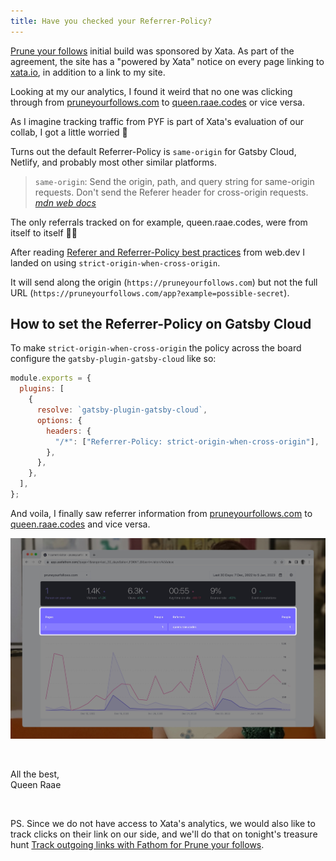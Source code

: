 ```yaml
---
title: Have you checked your Referrer-Policy?
---
```


[Prune your follows](https://pruneyourfollows.com) initial build was sponsored by Xata. As part of the agreement, the site has a "powered by Xata" notice on every page linking to [xata.io](https://xata.io/), in addition to a link to my site.

Looking at my our analytics, I found it weird that no one was clicking through from [pruneyourfollows.com](https://pruneyourfollows.com/) to [queen.raae.codes](https://queen.raae.codes/) or vice versa.

As I imagine tracking traffic from PYF is part of Xata's evaluation of our collab, I got a little worried 😬

Turns out the default Referrer-Policy is `same-origin` for Gatsby Cloud, Netlify, and probably most other similar platforms.

> `same-origin`: Send the origin, path, and query string for same-origin requests. Don't send the Referer header for cross-origin requests.
> <cite>[mdn web docs](https://developer.mozilla.org/en-US/docs/Web/HTTP/Headers/Referrer-Policy)</cite>

The only referrals tracked on for example, queen.raae.codes, were from itself to itself 🤦‍♀️

After reading [Referer and Referrer-Policy best practices](https://web.dev/referrer-best-practices) from web.dev I landed on using `strict-origin-when-cross-origin`.

It will send along the origin (`https://pruneyourfollows.com`) but not the full URL (`https://pruneyourfollows.com/app?example=possible-secret`).

## How to set the Referrer-Policy on Gatsby Cloud

To make `strict-origin-when-cross-origin` the policy across the board configure the `gatsby-plugin-gatsby-cloud` like so:

```js
module.exports = {
  plugins: [
    {
      resolve: `gatsby-plugin-gatsby-cloud`,
      options: {
        headers: {
          "/*": ["Referrer-Policy: strict-origin-when-cross-origin"],
        },
      },
    },
  ],
};
```

And voila, I finally saw referrer information from [pruneyourfollows.com](https://pruneyourfollows.com/) to [queen.raae.codes](https://queen.raae.codes/) and vice versa.

[![Fathom analytics dashboard for Prune your follows](referrer-policy.jpg)](https://app.usefathom.com/share/lfdkntld/pruneyourfollows.com)

&nbsp;

All the best,  
Queen Raae

&nbsp;

PS. Since we do not have access to Xata's analytics, we would also like to track clicks on their link on our side, and we'll do that on tonight's treasure hunt [Track outgoing links with Fathom for Prune your follows](https://www.youtube.com/watch?v=SftxLYjW_ZQ).
